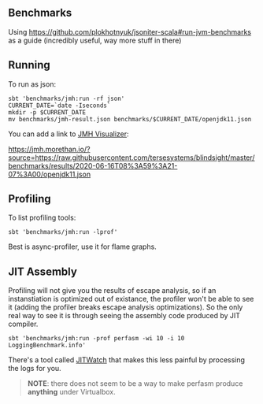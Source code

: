 ## Benchmarks

Using https://github.com/plokhotnyuk/jsoniter-scala#run-jvm-benchmarks as a guide (incredibly useful, way more stuff in there)

## Running 

To run as json:

```
sbt 'benchmarks/jmh:run -rf json'
CURRENT_DATE=`date -Iseconds`
mkdir -p $CURRENT_DATE
mv benchmarks/jmh-result.json benchmarks/$CURRENT_DATE/openjdk11.json
```

You can add a link to [JMH Visualizer](https://jmh.morethan.io/):

https://jmh.morethan.io/?source=https://raw.githubusercontent.com/tersesystems/blindsight/master/benchmarks/results/2020-06-16T08%3A59%3A21-07%3A00/openjdk11.json

## Profiling

To list profiling tools:

```
sbt 'benchmarks/jmh:run -lprof'
```

Best is async-profiler, use it for flame graphs.

## JIT Assembly

Profiling will not give you the results of escape analysis, so if an instanstiation is optimized out of existance, the profiler won't be able to see it (adding the profiler breaks escape analysis optimizations).  So the only real way to see it is through seeing the assembly code produced by JIT compiler.

```
sbt 'benchmarks/jmh:run -prof perfasm -wi 10 -i 10 LoggingBenchmark.info'
```

There's a tool called [JITWatch](https://github.com/AdoptOpenJDK/jitwatch/wiki) that makes this less painful by processing the logs for you.

> **NOTE**: there does not seem to be a way to make perfasm produce **anything** under Virtualbox.
